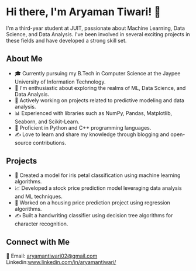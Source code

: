 

# Hi there, I'm Aryaman Tiwari! 👋

I'm a third-year student at JUIT, passionate about Machine Learning, Data Science, and Data Analysis. I've been involved in several exciting projects in these fields and have developed a strong skill set.

## About Me

- 🎓 Currently pursuing my B.Tech in Computer Science at the Jaypee University of Information Technology.
- 🌱 I'm enthusiastic about exploring the realms of ML, Data Science, and Data Analysis.
- 💼 Actively working on projects related to predictive modeling and data analysis.
- 📊 Experienced with libraries such as NumPy, Pandas, Matplotlib, Seaborn, and Scikit-Learn.
- 🐍 Proficient in Python and C++ programming languages.
- ✍️ Love to learn and share my knowledge through blogging and open-source contributions.

## Projects

- 🌸 Created a model for iris petal classification using machine learning algorithms.
- 📈 Developed a stock price prediction model leveraging data analysis and ML techniques.
- 🏡 Worked on a housing price prediction project using regression algorithms.
- ✍️ Built a handwriting classifier using decision tree algorithms for character recognition.

## Connect with Me

📧 Email: aryamantiwari02@gmail.com
Linkedin:www.linkedin.com/in/aryamantiwari/

